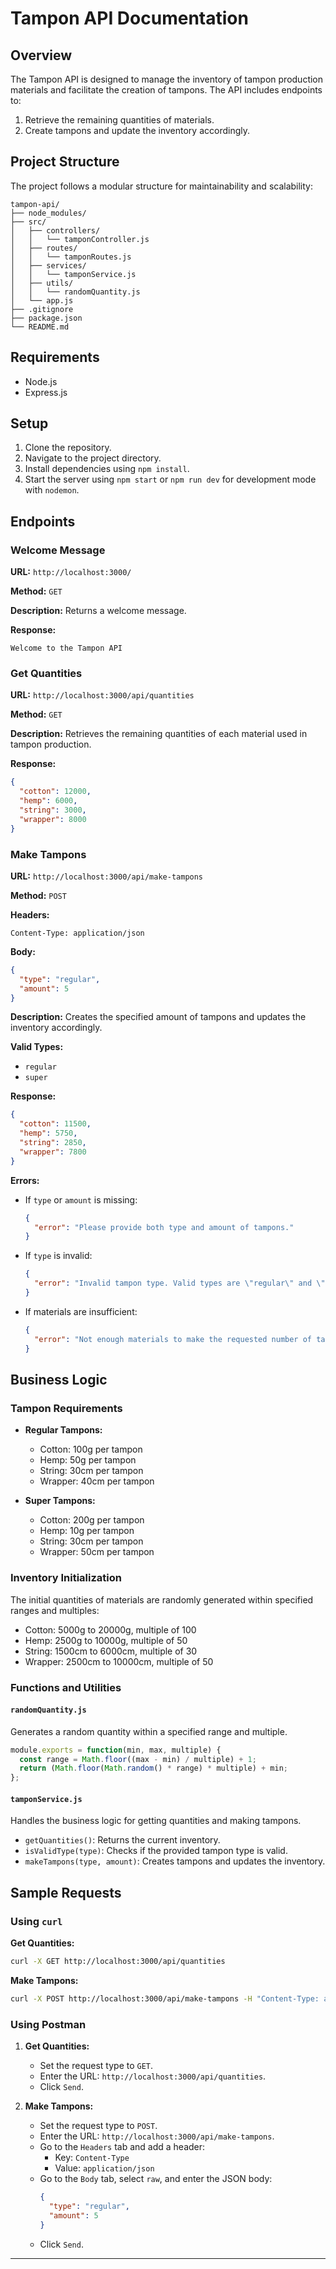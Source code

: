 
# Tampon API Documentation

## Overview

The Tampon API is designed to manage the inventory of tampon production materials and facilitate the creation of tampons. The API includes endpoints to:
1. Retrieve the remaining quantities of materials.
2. Create tampons and update the inventory accordingly.

## Project Structure

The project follows a modular structure for maintainability and scalability:

```
tampon-api/
├── node_modules/
├── src/
│   ├── controllers/
│   │   └── tamponController.js
│   ├── routes/
│   │   └── tamponRoutes.js
│   ├── services/
│   │   └── tamponService.js
│   ├── utils/
│   │   └── randomQuantity.js
│   └── app.js
├── .gitignore
├── package.json
└── README.md
```

## Requirements

- Node.js
- Express.js

## Setup

1. Clone the repository.
2. Navigate to the project directory.
3. Install dependencies using `npm install`.
4. Start the server using `npm start` or `npm run dev` for development mode with `nodemon`.

## Endpoints

### Welcome Message

**URL:** `http://localhost:3000/`

**Method:** `GET`

**Description:** Returns a welcome message.

**Response:**
```
Welcome to the Tampon API
```

### Get Quantities

**URL:** `http://localhost:3000/api/quantities`

**Method:** `GET`

**Description:** Retrieves the remaining quantities of each material used in tampon production.

**Response:**
```json
{
  "cotton": 12000,
  "hemp": 6000,
  "string": 3000,
  "wrapper": 8000
}
```

### Make Tampons

**URL:** `http://localhost:3000/api/make-tampons`

**Method:** `POST`

**Headers:**
```
Content-Type: application/json
```

**Body:**
```json
{
  "type": "regular",
  "amount": 5
}
```

**Description:** Creates the specified amount of tampons and updates the inventory accordingly. 

**Valid Types:**
- `regular`
- `super`

**Response:**
```json
{
  "cotton": 11500,
  "hemp": 5750,
  "string": 2850,
  "wrapper": 7800
}
```

**Errors:**
- If `type` or `amount` is missing:
  ```json
  {
    "error": "Please provide both type and amount of tampons."
  }
  ```

- If `type` is invalid:
  ```json
  {
    "error": "Invalid tampon type. Valid types are \"regular\" and \"super\"."
  }
  ```

- If materials are insufficient:
  ```json
  {
    "error": "Not enough materials to make the requested number of tampons."
  }
  ```

## Business Logic

### Tampon Requirements

- **Regular Tampons:**
  - Cotton: 100g per tampon
  - Hemp: 50g per tampon
  - String: 30cm per tampon
  - Wrapper: 40cm per tampon

- **Super Tampons:**
  - Cotton: 200g per tampon
  - Hemp: 10g per tampon
  - String: 30cm per tampon
  - Wrapper: 50cm per tampon

### Inventory Initialization

The initial quantities of materials are randomly generated within specified ranges and multiples:

- Cotton: 5000g to 20000g, multiple of 100
- Hemp: 2500g to 10000g, multiple of 50
- String: 1500cm to 6000cm, multiple of 30
- Wrapper: 2500cm to 10000cm, multiple of 50

### Functions and Utilities

#### `randomQuantity.js`

Generates a random quantity within a specified range and multiple.

```javascript
module.exports = function(min, max, multiple) {
  const range = Math.floor((max - min) / multiple) + 1;
  return (Math.floor(Math.random() * range) * multiple) + min;
};
```

#### `tamponService.js`

Handles the business logic for getting quantities and making tampons.

- `getQuantities()`: Returns the current inventory.
- `isValidType(type)`: Checks if the provided tampon type is valid.
- `makeTampons(type, amount)`: Creates tampons and updates the inventory.

## Sample Requests

### Using `curl`

**Get Quantities:**
```bash
curl -X GET http://localhost:3000/api/quantities
```

**Make Tampons:**
```bash
curl -X POST http://localhost:3000/api/make-tampons -H "Content-Type: application/json" -d '{"type": "regular", "amount": 5}'
```

### Using Postman

1. **Get Quantities:**
   - Set the request type to `GET`.
   - Enter the URL: `http://localhost:3000/api/quantities`.
   - Click `Send`.

2. **Make Tampons:**
   - Set the request type to `POST`.
   - Enter the URL: `http://localhost:3000/api/make-tampons`.
   - Go to the `Headers` tab and add a header:
     - Key: `Content-Type`
     - Value: `application/json`
   - Go to the `Body` tab, select `raw`, and enter the JSON body:
     ```json
     {
       "type": "regular",
       "amount": 5
     }
     ```
   - Click `Send`.

---



